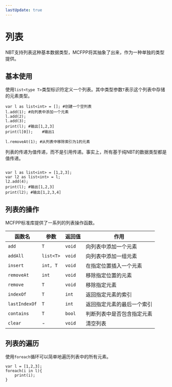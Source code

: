 ```yaml
---
lastUpdate: true
---
```


# 列表

NBT支持列表这种基本数据类型，MCFPP将其抽象了出来，作为一种单独的类型提供。

## 基本使用

使用`list<type T>`类型标识符定义一个列表。其中类型参数`T`表示这个列表中存储的元素类型。

```mcfpp
var l as list<int> = []; #创建一个空列表
l.add(1); #向列表中添加一个元素
l.add(2); 
l.add(3); 
print(l); #输出[1,2,3]
print(l[0]);    #输出1

l.removeAt(1); #从列表中移除索引为1的元素
```

列表的传递为值传递，而不是引用传递。事实上，所有基于纯NBT的数据类型都是值传递。

```mcfpp

var l as list<int> = [1,2,3];
var l2 as list<int> = l;
l2.add(4);
print(l); #输出[1,2,3]
print(l2); #输出[1,2,3,4]
```

## 列表的操作

MCFPP标准库提供了一系列的列表操作函数。

| 函数名 | 参数 | 返回值 | 作用 |
| --- | --- | --- | --- |
| `add` | `T` | `void` | 向列表中添加一个元素 |
| `addAll` | `list<T>` | `void` | 向列表中添加一组元素 |
| `insert` | `int, T` | `void` | 在指定位置插入一个元素 |
| `removeAt` | `int` | `void` | 移除指定位置的元素 |
| `remove` | `T` | `void` | 移除指定元素 |
| `indexOf` | `T` | `int` | 返回指定元素的索引 |
| `lastIndexOf` | `T` | `int` | 返回指定元素的最后一个索引 |
| `contains` | `T` | `bool` | 判断列表中是否包含指定元素 |
| `clear` | - | `void` | 清空列表 |

## 列表的遍历<Badge type="tip" text="未来特性" />

使用`foreach`循环可以简单地遍历列表中的所有元素。

```mcfpp
var l = [1,2,3];
foreach(i in l){
    print(i);
}
```

